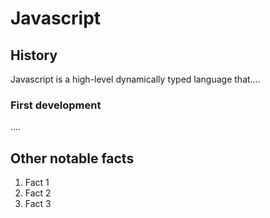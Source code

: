 # Javascript

## History

Javascript is a high-level dynamically typed language that....

### First development
....


## Other notable facts
1. Fact 1
2. Fact 2
3. Fact 3